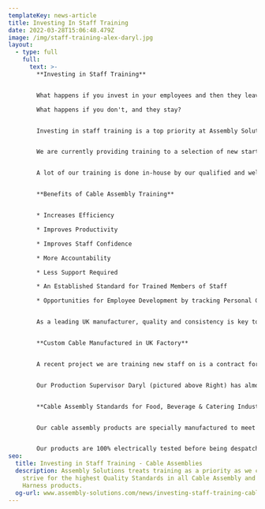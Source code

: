 ```yaml
---
templateKey: news-article
title: Investing In Staff Training
date: 2022-03-28T15:06:48.479Z
image: /img/staff-training-alex-daryl.jpg
layout:
  - type: full
    full:
      text: >-
        **Investing in Staff Training**


        What happens if you invest in your employees and then they leave?\

        What happens if you don't, and they stay?


        Investing in staff training is a top priority at Assembly Solutions as we continually push for higher quality standards and to give employees confidence in all their work.


        We are currently providing training to a selection of new starters who have joined our [Cable Assembly](www.assembly-solutions.com/cable-assembly) department after significant growth in this product area. We have recruited 5 new production operators to support the work load, and over the next 4 weeks they will learn the skills of how to manufacture [custom cable assemblies](www.assembly-solutions.com/cable-assemblies) and understand the standards that every product must be made to.


        A lot of our training is done in-house by our qualified and well experienced cable assembly Technicians. By training in-house, we can work with real projects that are passing through production. Showing staff how a cable assembly is made starts right at the beginning with the CAD drawing, specification, wire list, parts list and work instructions which are all custom created by our Engineering Team.


        **Benefits of Cable Assembly Training** 


        * Increases Efficiency

        * Improves Productivity

        * Improves Staff Confidence

        * More Accountability

        * Less Support Required

        * An Established Standard for Trained Members of Staff

        * Opportunities for Employee Development by tracking Personal Growth


        As a leading UK manufacturer, quality and consistency is key to maintaining our reputation and reliability of products. Production Operator about crimping and the correct application of Ferrule/Core end terminals. Alex will learn how to use crimp tools, how to crimp to IPC 620 standards including crimping techniques, and how to identify an incorrectly crimped terminal. 


        **Custom Cable Manufactured in UK Factory**


        A recent project we are training new staff on is a contract for Custom Mains Power Cables. These cables are for the Food & Catering Industry, to be used in Heated Food Serving Units.


        Our Production Supervisor Daryl (pictured above Right) has almost achieved 10 Years Service at Assembly Solutions. He is a highly skilled cable assembly technician who has worked on some our biggest contracts that have consisted of EV & HV Battery Cables and 10m long Automotive Wiring Harnesses. He is an exceptional team player and is fully qualified to IPC 620 standards. Daryl is also on our Health & Safety Committee Board.


        **Cable Assembly Standards for Food, Beverage & Catering Industry**


        Our cable assembly products are specially manufactured to meet the high standards of the food & catering market sector. We understand the significant importance of clean equipment but also the high temperatures that the equipment can reach. The cables we manufacture must be able to withstand aggressive corrosive cleaning chemicals that is used to kill germs and counteract contamination. All cable assemblies must also offer strong resistance and remain undamaged when in contact with extreme high temperatures. Cables are made against customer specification and we hold a wide range of stock of; cables, wires, glands and terminals. 


        Our products are 100% electrically tested before being despatched from our factory, giving customers confidence that all cables will work without any faults when being installed into their Food & Catering Equipment.
seo:
  title: Investing in Staff Training - Cable Assemblies
  description: Assembly Solutions treats training as a priority as we continually
    strive for the highest Quality Standards in all Cable Assembly and Wiring
    Harness products.
  og-url: www.assembly-solutions.com/news/investing-staff-training-cable-assemblies
---
```

